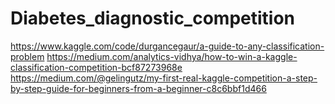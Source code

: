 # Diabetes_diagnostic_competition

https://www.kaggle.com/code/durgancegaur/a-guide-to-any-classification-problem
https://medium.com/analytics-vidhya/how-to-win-a-kaggle-classification-competition-bcf87273968e
https://medium.com/@gelingutz/my-first-real-kaggle-competition-a-step-by-step-guide-for-beginners-from-a-beginner-c8c6bbf1d466
